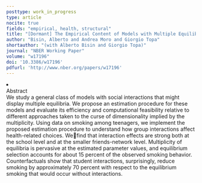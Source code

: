 ```yaml
---
posttype: work_in_progress
type: article
nocite: true
fields: "empirical, health, structural"
title: "[Dormant] The Empirical Content of Models with Multiple Equilibria in Economies with Social Interactions"
author: "Bisin, Alberto and Andrea Moro and Giorgio Topa"
shortauthor: "(with Alberto Bisin and Giorgio Topa)"
journal: "NBER Working Paper"
volume: "w17196"
doi: '10.3386/w17196'
pdfurl: 'http://www.nber.org/papers/w17196'
---
```

<li class='acc_hide'>
  <div class="title">Abstract</div>
  We study a general class of models with social interactions that might display multiple equilibria. We
  propose an estimation procedure for these models and evaluate its efficiency and computational
  feasibility relative to different approaches taken to the curse of dimensionality implied
  by the multiplicity. Using data on smoking among teenagers, we implement the proposed
  estimation procedure to understand how group interactions affect health-related choices.
  Wefind that interaction effects are strong both at the school level and at the smaller
  friends-network level. Multiplicity of equilibria is pervasive at the estimated parameter
  values, and equilibrium selection accounts for about 15 percent of the observed smoking
  behavior. Counterfactuals show that student interactions, surprisingly, reduce smoking
  by approximately 70 percent with respect to the equilibrium smoking that would occur
  without interactions.
</li>
